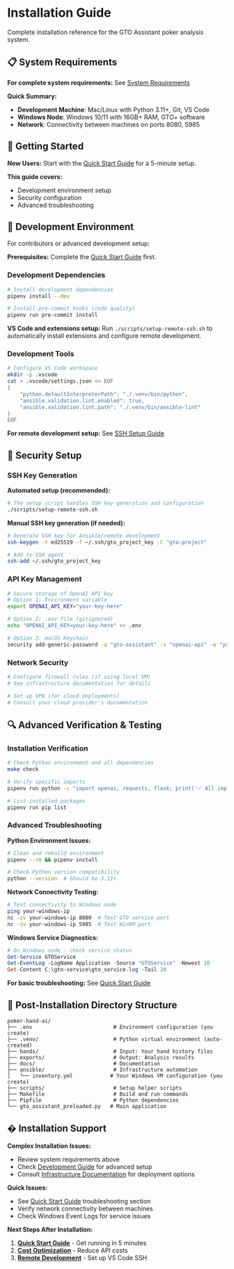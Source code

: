 # Installation Guide

Complete installation reference for the GTO Assistant poker analysis system.

## 📋 System Requirements

**For complete system requirements:** See [System Requirements](../REQUIREMENTS.md)

**Quick Summary:**
- **Development Machine**: Mac/Linux with Python 3.11+, Git, VS Code
- **Windows Node**: Windows 10/11 with 16GB+ RAM, GTO+ software
- **Network**: Connectivity between machines on ports 8080, 5985

## 🚀 Getting Started

**New Users:** Start with the [Quick Start Guide](quickstart.md) for a 5-minute setup.

**This guide covers:**
- Development environment setup  
- Security configuration
- Advanced troubleshooting

## 🔧 Development Environment

For contributors or advanced development setup:

**Prerequisites:** Complete the [Quick Start Guide](quickstart.md) first.

### Development Dependencies

```bash
# Install development dependencies
pipenv install --dev

# Install pre-commit hooks (code quality)
pipenv run pre-commit install
```

**VS Code and extensions setup:** Run `./scripts/setup-remote-ssh.sh` to automatically install extensions and configure remote development.

### Development Tools

```bash
# Configure VS Code workspace
mkdir -p .vscode
cat > .vscode/settings.json << EOF
{
    "python.defaultInterpreterPath": "./.venv/bin/python",
    "ansible.validation.lint.enabled": true,
    "ansible.validation.lint.path": "./.venv/bin/ansible-lint"
}
EOF
```

**For remote development setup:** See [SSH Setup Guide](../infrastructure/remote-ssh.md)

## 🔐 Security Setup

### SSH Key Generation

**Automated setup (recommended):**
```bash
# The setup script handles SSH key generation and configuration
./scripts/setup-remote-ssh.sh
```

**Manual SSH key generation (if needed):**
```bash
# Generate SSH key for Ansible/remote development
ssh-keygen -t ed25519 -f ~/.ssh/gto_project_key -C "gto-project"

# Add to SSH agent
ssh-add ~/.ssh/gto_project_key
```

### API Key Management

```bash
# Secure storage of OpenAI API key
# Option 1: Environment variable
export OPENAI_API_KEY="your-key-here"

# Option 2: .env file (gitignored)
echo "OPENAI_API_KEY=your-key-here" >> .env

# Option 3: macOS Keychain
security add-generic-password -a "gto-assistant" -s "openai-api" -w "your-key-here"
```

### Network Security

```bash
# Configure firewall rules (if using local VM)
# See infrastructure documentation for details

# Set up VPN (for cloud deployments)
# Consult your cloud provider's documentation
```

## 🔍 Advanced Verification & Testing

### Installation Verification

```bash
# Check Python environment and all dependencies
make check

# Verify specific imports
pipenv run python -c "import openai, requests, flask; print('✅ All imports successful')"

# List installed packages
pipenv run pip list
```

### Advanced Troubleshooting

**Python Environment Issues:**
```bash
# Clean and rebuild environment
pipenv --rm && pipenv install

# Check Python version compatibility  
python --version  # Should be 3.11+
```

**Network Connectivity Testing:**
```bash
# Test connectivity to Windows node
ping your-windows-ip
nc -zv your-windows-ip 8080  # Test GTO service port
nc -zv your-windows-ip 5985  # Test WinRM port
```

**Windows Service Diagnostics:**
```powershell
# On Windows node - check service status
Get-Service GTOService
Get-EventLog -LogName Application -Source "GTOService" -Newest 10
Get-Content C:\gto-service\gto_service.log -Tail 20
```

**For basic troubleshooting:** See [Quick Start Guide](quickstart.md#troubleshooting)

## 📁 Post-Installation Directory Structure

```text
poker-hand-ai/
├── .env                          # Environment configuration (you create)
├── .venv/                        # Python virtual environment (auto-created)
├── hands/                        # Input: Your hand history files
├── exports/                      # Output: Analysis results
├── docs/                         # Documentation
├── ansible/                      # Infrastructure automation
│   └── inventory.yml            # Your Windows VM configuration (you create)
├── scripts/                      # Setup helper scripts
├── Makefile                      # Build and run commands
├── Pipfile                       # Python dependencies
└── gto_assistant_preloaded.py   # Main application
```

## � Installation Support

**Complex Installation Issues:**
- Review system requirements above
- Check [Development Guide](../development/setup.md) for advanced setup
- Consult [Infrastructure Documentation](../infrastructure/overview.md) for deployment options

**Quick Issues:**
- See [Quick Start Guide](quickstart.md) troubleshooting section
- Verify network connectivity between machines
- Check Windows Event Logs for service issues

**Next Steps After Installation:**
1. **[Quick Start Guide](quickstart.md)** - Get running in 5 minutes
2. **[Cost Optimization](cost-optimization.md)** - Reduce API costs  
3. **[Remote Development](../infrastructure/remote-ssh.md)** - Set up VS Code SSH
